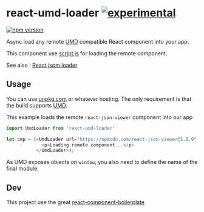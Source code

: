 # react-umd-loader [![experimental](http://badges.github.io/stability-badges/dist/experimental.svg)](http://github.com/badges/stability-badges)

[![npm version](https://img.shields.io/npm/v/react-umd-loader.svg)](http://npmjs.org/react-umd-loader)

Async load any remote [UMD](https://github.com/umdjs/umd) compatible React component into your app.

This component use [script.js](https://github.com/ded/script.js/) for loading the remote component.

See also : [React jspm loader](https://github.com/revolunet/react-jspm-loader)

## Usage

You can use [unpkg.com](unpkg.com) or whatever hosting. The only requirement is that the build supports [UMD](https://github.com/umdjs/umd).

This example loads the remote `react-json-viewer` component into our app

```js
import UmdLoader from 'react-umd-loader'

let cmp = (<UmdLoader url="https://npmcdn.com/react-json-viewer@1.0.9" name="ReactJSONViewer" props={ props }>
             <p>Loading remote component...</p>
           </UmdLoader>);

```

As UMD exposes objects on `window`, you also need to define the name of the final module.


## Dev

This project use the great [react-component-boilerplate](https://github.com/survivejs/react-component-boilerplate)

